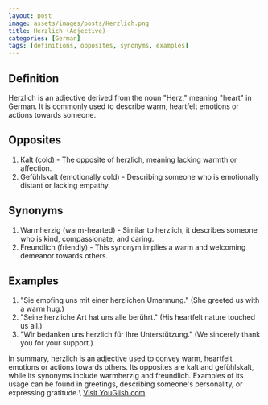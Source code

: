 ```yaml
---
layout: post
image: assets/images/posts/Herzlich.png
title: Herzlich (Adjective)
categories: [German]
tags: [definitions, opposites, synonyms, examples]
---
```


## Definition
Herzlich is an adjective derived from the noun "Herz," meaning "heart" in German. It is commonly used to describe warm, heartfelt emotions or actions towards someone.

## Opposites
1. Kalt (cold) - The opposite of herzlich, meaning lacking warmth or affection.
2. Gefühlskalt (emotionally cold) - Describing someone who is emotionally distant or lacking empathy.

## Synonyms
1. Warmherzig (warm-hearted) - Similar to herzlich, it describes someone who is kind, compassionate, and caring.
2. Freundlich (friendly) - This synonym implies a warm and welcoming demeanor towards others.

## Examples
1. "Sie empfing uns mit einer herzlichen Umarmung." (She greeted us with a warm hug.)
2. "Seine herzliche Art hat uns alle berührt." (His heartfelt nature touched us all.)
3. "Wir bedanken uns herzlich für Ihre Unterstützung." (We sincerely thank you for your support.)

In summary, herzlich is an adjective used to convey warm, heartfelt emotions or actions towards others. Its opposites are kalt and gefühlskalt, while its synonyms include warmherzig and freundlich. Examples of its usage can be found in greetings, describing someone's personality, or expressing gratitude.\ <a id="yg-widget-0" class="youglish-widget" data-query="Herzlich" data-lang="german" data-components="8412" data-auto-start="0" data-bkg-color="theme_light" data-title="How%20to%20pronounce%20Herzlich%20in%20German"  rel="nofollow" href="https://youglish.com">Visit YouGlish.com</a><script async src="https://youglish.com/public/emb/widget.js" charset="utf-8"></script>